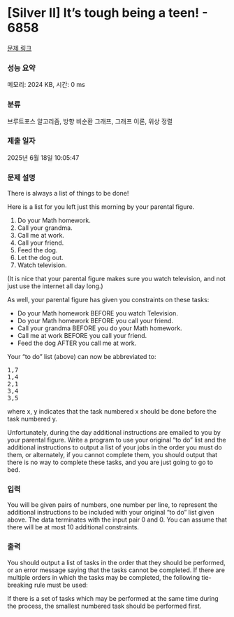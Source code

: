 # [Silver II] It’s tough being a teen! - 6858 

[문제 링크](https://www.acmicpc.net/problem/6858) 

### 성능 요약

메모리: 2024 KB, 시간: 0 ms

### 분류

브루트포스 알고리즘, 방향 비순환 그래프, 그래프 이론, 위상 정렬

### 제출 일자

2025년 6월 18일 10:05:47

### 문제 설명

<p>There is always a list of things to be done!</p>

<p>Here is a list for you left just this morning by your parental figure.</p>

<ol>
	<li>Do your Math homework.</li>
	<li>Call your grandma.</li>
	<li>Call me at work.</li>
	<li>Call your friend.</li>
	<li>Feed the dog.</li>
	<li>Let the dog out.</li>
	<li>Watch television.</li>
</ol>

<p>(It is nice that your parental figure makes sure you watch television, and not just use the internet all day long.)</p>

<p>As well, your parental figure has given you constraints on these tasks:</p>

<ul>
	<li>Do your Math homework BEFORE you watch Television.</li>
	<li>Do your Math homework BEFORE you call your friend.</li>
	<li>Call your grandma BEFORE you do your Math homework.</li>
	<li>Call me at work BEFORE you call your friend.</li>
	<li>Feed the dog AFTER you call me at work.</li>
</ul>

<p>Your “to do” list (above) can now be abbreviated to:</p>

<pre>1,7
1,4
2,1
3,4
3,5
</pre>

<p>where x, y indicates that the task numbered x should be done before the task numbered y.</p>

<p>Unfortunately, during the day additional instructions are emailed to you by your parental figure. Write a program to use your original “to do” list and the additional instructions to output a list of your jobs in the order you must do them, or alternately, if you cannot complete them, you should output that there is no way to complete these tasks, and you are just going to go to bed.</p>

### 입력 

 <p>You will be given pairs of numbers, one number per line, to represent the additional instructions to be included with your original “to do” list given above. The data terminates with the input pair 0 and 0. You can assume that there will be at most 10 additional constraints.</p>

### 출력 

 <p>You should output a list of tasks in the order that they should be performed, or an error message saying that the tasks cannot be completed. If there are multiple orders in which the tasks may be completed, the following tie-breaking rule must be used:</p>

<p>If there is a set of tasks which may be performed at the same time during the process, the smallest numbered task should be performed first.</p>

